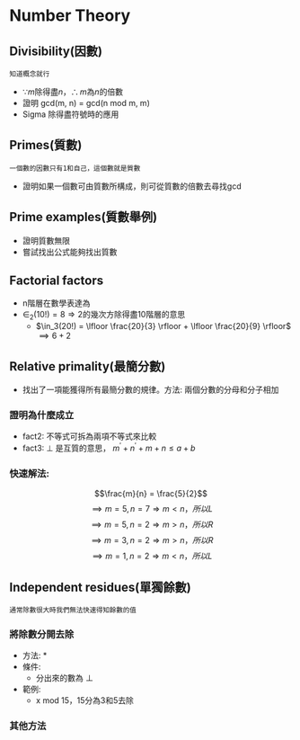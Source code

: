 # Number Theory
## Divisibility(因數)
`知道概念就行`
* $\because m \text{除得盡}n，\therefore m \text{為} n \text{的倍數}$
* 證明 gcd(m, n) = gcd(n mod m, m)
* Sigma 除得盡符號時的應用

## Primes(質數)
`一個數的因數只有1和自己，這個數就是質數`
* 證明如果一個數可由質數所構成，則可從質數的倍數去尋找gcd

## Prime examples(質數舉例)
* 證明質數無限
* 嘗試找出公式能夠找出質數

## Factorial factors
* n階層在數學表達為
* $\in _2 (10!) = 8 \Rightarrow \text{2的幾次方除得盡10階層的意思}$
  * $\in_3(20!) = \lfloor \frac{20}{3} \rfloor + \lfloor \frac{20}{9} \rfloor$
  $\implies 6 + 2$

## Relative primality(最簡分數)
* 找出了一項能獲得所有最簡分數的規律。方法: 兩個分數的分母和分子相加
### 證明為什麼成立
  * fact2: 不等式可拆為兩項不等式來比較
  * fact3: $\bot$ 是互質的意思， $m^\prime + n^\prime + m+n\leq a+b$
### 快速解法:
$$\frac{m}{n} = \frac{5}{2}$$
$$\implies m = 5, n = 7 \Rightarrow m < n ，所以L$$
$$\implies m = 5, n = 2 \Rightarrow m > n ，所以R$$
$$\implies m = 3, n = 2 \Rightarrow m > n ，所以R$$
$$\implies m = 1, n = 2 \Rightarrow m < n ，所以L$$

## Independent residues(單獨餘數)
`通常除數很大時我們無法快速得知餘數的值`

### 將除數分開去除
* 方法:
  * 
* 條件:
  * 分出來的數為 $\bot$
* 範例:
  * x mod 15，15分為3和5去除

### 其他方法

